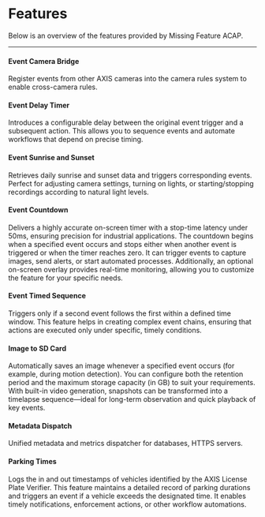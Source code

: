 # Features

Below is an overview of the features provided by Missing Feature ACAP. 

---

#### Event Camera Bridge

Register events from other AXIS cameras into the camera rules system to enable cross-camera rules.

#### Event Delay Timer

Introduces a configurable delay between the original event trigger and a subsequent action. This allows you to sequence events and automate workflows that depend on precise timing.

#### Event Sunrise and Sunset

Retrieves daily sunrise and sunset data and triggers corresponding events. Perfect for adjusting camera settings, turning on lights, or starting/stopping recordings according to natural light levels.

#### Event Countdown

Delivers a highly accurate on-screen timer with a stop-time latency under 50ms, ensuring precision for industrial applications. The countdown begins when a specified event occurs and stops either when another event is triggered or when the timer reaches zero. It can trigger events to capture images, send alerts, or start automated processes. Additionally, an optional on-screen overlay provides real-time monitoring, allowing you to customize the feature for your specific needs.

#### Event Timed Sequence

Triggers only if a second event follows the first within a defined time window. This feature helps in creating complex event chains, ensuring that actions are executed only under specific, timely conditions.

#### Image to SD Card

Automatically saves an image whenever a specified event occurs (for example, during motion detection). You can configure both the retention period and the maximum storage capacity (in GB) to suit your requirements. With built-in video generation, snapshots can be transformed into a timelapse sequence—ideal for long-term observation and quick playback of key events.

#### Metadata Dispatch

Unified metadata and metrics dispatcher for databases, HTTPS servers.

#### Parking Times

Logs the in and out timestamps of vehicles identified by the AXIS License Plate Verifier. This feature maintains a detailed record of parking durations and triggers an event if a vehicle exceeds the designated time. It enables timely notifications, enforcement actions, or other workflow automations.


